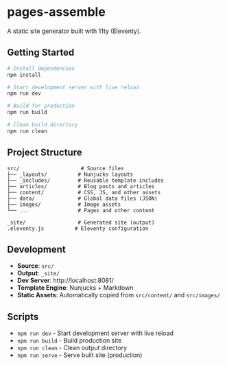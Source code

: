 # pages-assemble

A static site generator built with 11ty (Eleventy).

## Getting Started

```bash
# Install dependencies
npm install

# Start development server with live reload
npm run dev

# Build for production
npm run build

# Clean build directory
npm run clean
```

## Project Structure

```
src/                    # Source files
├── _layouts/          # Nunjucks layouts
├── _includes/         # Reusable template includes  
├── articles/          # Blog posts and articles
├── content/           # CSS, JS, and other assets
├── data/              # Global data files (JSON)
├── images/            # Image assets
└── ...                # Pages and other content

_site/                 # Generated site (output)
.eleventy.js          # Eleventy configuration
```

## Development

- **Source**: `src/`
- **Output**: `_site/`
- **Dev Server**: http://localhost:8081/
- **Template Engine**: Nunjucks + Markdown
- **Static Assets**: Automatically copied from `src/content/` and `src/images/`

## Scripts

- `npm run dev` - Start development server with live reload
- `npm run build` - Build production site  
- `npm run clean` - Clean output directory
- `npm run serve` - Serve built site (production)
